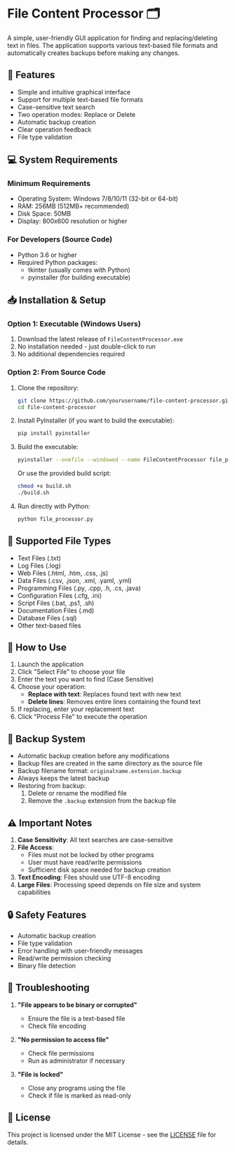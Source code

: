 # File Content Processor 🗂️

A simple, user-friendly GUI application for finding and replacing/deleting text in files. The application supports various text-based file formats and automatically creates backups before making any changes.

## 🚀 Features

- Simple and intuitive graphical interface
- Support for multiple text-based file formats
- Case-sensitive text search
- Two operation modes: Replace or Delete
- Automatic backup creation
- Clear operation feedback
- File type validation

## 💻 System Requirements

### Minimum Requirements
- Operating System: Windows 7/8/10/11 (32-bit or 64-bit)
- RAM: 256MB (512MB+ recommended)
- Disk Space: 50MB
- Display: 800x600 resolution or higher

### For Developers (Source Code)
- Python 3.6 or higher
- Required Python packages:
  - tkinter (usually comes with Python)
  - pyinstaller (for building executable)

## 📥 Installation & Setup

### Option 1: Executable (Windows Users)
1. Download the latest release of `FileContentProcessor.exe`
2. No installation needed - just double-click to run
3. No additional dependencies required

### Option 2: From Source Code
1. Clone the repository:
   ```bash
   git clone https://github.com/yourusername/file-content-processor.git
   cd file-content-processor
   ```

2. Install PyInstaller (if you want to build the executable):
   ```bash
   pip install pyinstaller
   ```

3. Build the executable:
   ```bash
   pyinstaller --onefile --windowed --name FileContentProcessor file_processor.py
   ```
   Or use the provided build script:
   ```bash
   chmod +x build.sh
   ./build.sh
   ```

4. Run directly with Python:
   ```bash
   python file_processor.py
   ```

## 📝 Supported File Types

- Text Files (.txt)
- Log Files (.log)
- Web Files (.html, .htm, .css, .js)
- Data Files (.csv, .json, .xml, .yaml, .yml)
- Programming Files (.py, .cpp, .h, .cs, .java)
- Configuration Files (.cfg, .ini)
- Script Files (.bat, .ps1, .sh)
- Documentation Files (.md)
- Database Files (.sql)
- Other text-based files

## 🎯 How to Use

1. Launch the application
2. Click "Select File" to choose your file
3. Enter the text you want to find (Case Sensitive)
4. Choose your operation:
   - **Replace with text**: Replaces found text with new text
   - **Delete lines**: Removes entire lines containing the found text
5. If replacing, enter your replacement text
6. Click "Process File" to execute the operation

## 💾 Backup System

- Automatic backup creation before any modifications
- Backup files are created in the same directory as the source file
- Backup filename format: `originalname.extension.backup`
- Always keeps the latest backup
- Restoring from backup:
  1. Delete or rename the modified file
  2. Remove the `.backup` extension from the backup file

## ⚠️ Important Notes

1. **Case Sensitivity**: All text searches are case-sensitive
2. **File Access**:
   - Files must not be locked by other programs
   - User must have read/write permissions
   - Sufficient disk space needed for backup creation
3. **Text Encoding**: Files should use UTF-8 encoding
4. **Large Files**: Processing speed depends on file size and system capabilities

## 🔒 Safety Features

- Automatic backup creation
- File type validation
- Error handling with user-friendly messages
- Read/write permission checking
- Binary file detection

## 🐛 Troubleshooting

1. **"File appears to be binary or corrupted"**
   - Ensure the file is a text-based file
   - Check file encoding

2. **"No permission to access file"**
   - Check file permissions
   - Run as administrator if necessary

3. **"File is locked"**
   - Close any programs using the file
   - Check if file is marked as read-only

## 📄 License

This project is licensed under the MIT License - see the [LICENSE](LICENSE) file for details.

